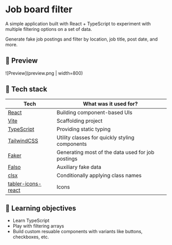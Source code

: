 
# Job board filter

A simple application built with React + TypeScript to experiment with multiple filtering options on a set of data.

Generate fake job postings and filter by location, job title, post date, and more.

## 🚀 Preview

![Preview](preview.png | width=800)

## 🔑 Tech stack

| Tech  | What was it used for? |
| ------------- | ------------- |
| [React](https://react.dev/)  | Building component-based UIs  |
| [Vite](https://vitejs.dev/)  | Scaffolding project  |
| [TypeScript](https://www.typescriptlang.org/)  | Providing static typing  |
| [TailwindCSS](https://tailwindcss.com/)  | Utility classes for quickly styling components  |
| [Faker](https://fakerjs.dev/)  | Generating most of the data used for job postings  |
| [Falso](https://ngneat.github.io/falso/)  | Auxiliary fake data  |
| [clsx](https://www.npmjs.com/package/clsx)  | Conditionally applying class names  |
| [tabler-icons-react](https://github.com/konradkalemba/tabler-icons-react#usage)  | Icons  |


## 📖 Learning objectives

- Learn TypeScript
- Play with filtering arrays
- Build custom resuable components with variants like buttons, checkboxes, etc.

